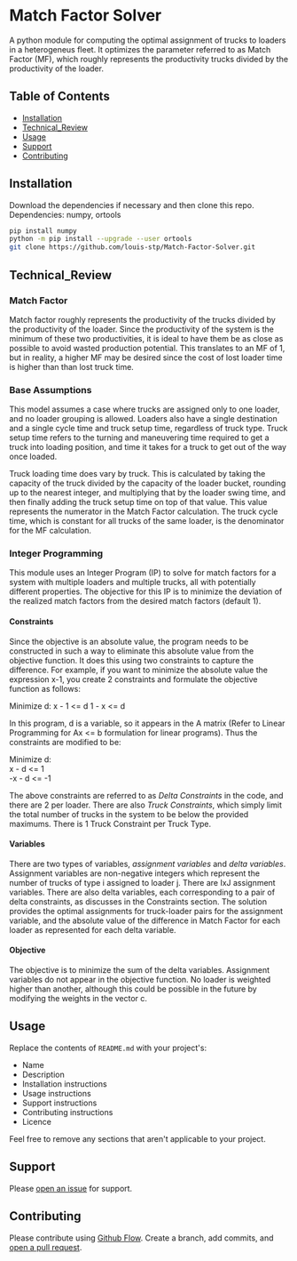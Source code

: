 # Match Factor Solver

A python module for computing the optimal assignment of trucks to loaders in a heterogeneus fleet. It optimizes the parameter referred to as Match Factor (MF), which roughly represents the productivity trucks divided by the productivity of the loader. 

## Table of Contents

- [Installation](#installation)
- [Technical_Review](#Technical_Review)
- [Usage](#usage)
- [Support](#support)
- [Contributing](#contributing)

## Installation

Download the dependencies if necessary and then clone this repo. Dependencies: numpy, ortools

```sh
pip install numpy
python -m pip install --upgrade --user ortools
git clone https://github.com/louis-stp/Match-Factor-Solver.git
```

## Technical_Review

### Match Factor
Match factor roughly represents the productivity of the trucks divided by the productivity of the loader. Since the productivity of the system is the minimum of these two productivities, it is ideal to have them be as close as possible to avoid wasted production potential. This translates to an MF of 1, but in reality, a higher MF may be desired since the cost of lost loader time is higher than than lost truck time.

### Base Assumptions
This model assumes a case where trucks are assigned only to one loader, and no loader grouping is allowed. Loaders also have a single destination and a single cycle time and truck setup time, regardless of truck type. Truck setup time refers to the turning and maneuvering time required to get a truck into loading position, and time it takes for a truck to get out of the way once loaded.

Truck loading time does vary by truck. This is calculated by taking the capacity of the truck divided by the capacity of the loader bucket, rounding up to the nearest integer, and multiplying that by the loader swing time, and then finally adding the truck setup time on top of that value. This value represents the numerator in the Match Factor calculation. The truck cycle time, which is constant for all trucks of the same loader, is the denominator for the MF calculation.

### Integer Programming
This module uses an Integer Program (IP) to solve for match factors for a system with multiple loaders and multiple trucks, all with potentially different properties. The objective for this IP is to minimize the deviation of the realized match factors from the desired match factors (default 1). 

#### Constraints
Since the objective is an absolute value, the program needs to be constructed in such a way to eliminate this absolute value from the objective function. It does this using two constraints to capture the difference. For example, if you want to minimize the absolute value the expression x-1, you create 2 constraints and formulate the objective function as follows:

Minimize d:
x - 1 <= d
1 - x <= d

In this program, d is a variable, so it appears in the A matrix (Refer to Linear Programming for Ax <= b formulation for linear programs). Thus the constraints are modified to be:

Minimize d:<br>
x - d <= 1 <br>
-x - d <= -1 <br>

The above constraints are referred to as *Delta Constraints* in the code, and there are 2 per loader. There are also *Truck Constraints*, which simply limit the total number of trucks in the system to be below the provided maximums. There is 1 Truck Constraint per Truck Type.

#### Variables
There are two types of variables, *assignment variables* and *delta variables*. Assignment variables are non-negative integers which represent the number of trucks of type i assigned to loader j. There are IxJ assignment variables. There are also delta variables, each corresponding to a pair of delta constraints, as discusses in the Constraints section. The solution provides the optimal assignments for truck-loader pairs for the assignment variable, and the absolute value of the difference in Match Factor for each loader as represented for each delta variable.

#### Objective
The objective is to minimize the sum of the delta variables. Assignment variables do not appear in the objective function. No loader is weighted higher than another, although this could be possible in the future by modifying the weights in the vector c.

## Usage

Replace the contents of `README.md` with your project's:

- Name
- Description
- Installation instructions
- Usage instructions
- Support instructions
- Contributing instructions
- Licence

Feel free to remove any sections that aren't applicable to your project.

## Support

Please [open an issue](https://github.com/fraction/readme-boilerplate/issues/new) for support.

## Contributing

Please contribute using [Github Flow](https://guides.github.com/introduction/flow/). Create a branch, add commits, and [open a pull request](https://github.com/fraction/readme-boilerplate/compare/).
